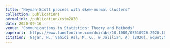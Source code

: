 ```yaml
---
title: "Neyman-Scott process with skew-normal clusters"
collection: publications
permalink: /publication/cstm2020
date: 2020-09-10
venue: 'Communications in Statistics: Theory and Methods'
paperurl: 'https://www.tandfonline.com/doi/abs/10.1080/03610926.2020.1819324'
citation: 'Najar, N., Vahidi Asl, M. Q., & Jalilian, A. (2020). &quot;Neyman-Scott process with skew-normal clusters&quot;. <i>Communications in Statistics-Theory and Methods</i>, 1-20.'
---
```

